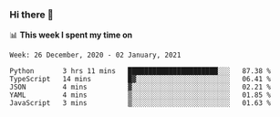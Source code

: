### Hi there 👋

📊 __This week I spent my time on__
<!--START_SECTION:waka-->
```text
Week: 26 December, 2020 - 02 January, 2021

Python       3 hrs 11 mins   ██████████████████████░░░   87.38 % 
TypeScript   14 mins         █▓░░░░░░░░░░░░░░░░░░░░░░░   06.41 % 
JSON         4 mins          ▓░░░░░░░░░░░░░░░░░░░░░░░░   02.21 % 
YAML         4 mins          ▒░░░░░░░░░░░░░░░░░░░░░░░░   01.85 % 
JavaScript   3 mins          ▒░░░░░░░░░░░░░░░░░░░░░░░░   01.63 % 
```
<!--END_SECTION:waka-->
<!--
**SREEHARI-M-S/SREEHARI-M-S** is a ✨ _special_ ✨ repository because its `README.md` (this file) appears on your GitHub profile.

Here are some ideas to get you started:

- 🔭 I’m currently working on ...
- 🌱 I’m currently learning ...
- 👯 I’m looking to collaborate on ...
- 🤔 I’m looking for help with ...
- 💬 Ask me about ...
- 📫 How to reach me: ...
- 😄 Pronouns: ...
- ⚡ Fun fact: ...
-->
